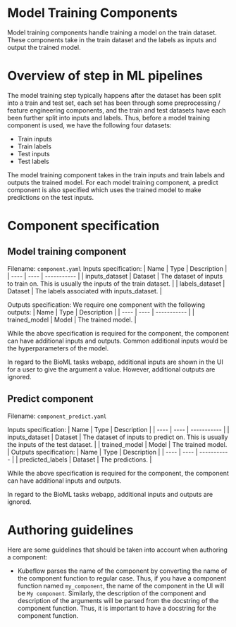 # Model Training Components

Model training components handle training a model on the train dataset. These components take in the
train dataset and the labels as inputs and output the trained model.

# Overview of step in ML pipelines

The model training step typically happens after the dataset has been split into a train and test set, each set has
been through some preprocessing / feature engineering components, and the train and test datasets have each been
further split into inputs and labels. Thus, before a model training component is used, we have the following
four datasets:

- Train inputs
- Train labels
- Test inputs
- Test labels

The model training component takes in the train inputs and train labels and outputs the trained model. For each
model training component, a predict component is also specified which uses the trained model to make predictions
on the test inputs.

# Component specification

## Model training component

Filename: `component.yaml`
Inputs specification:
| Name | Type | Description |
| ---- | ---- | ----------- |
| inputs_dataset | Dataset | The dataset of inputs to train on. This is usually the inputs of the train dataset. |
| labels_dataset | Dataset | The labels associated with inputs_dataset. |

Outputs specification:
We require one component with the following outputs:
| Name | Type | Description |
| ---- | ---- | ----------- |
| trained_model | Model | The trained model. |

While the above specification is required for the component, the component can have additional inputs and outputs.
Common additional inputs would be the hyperparameters of the model.

In regard to the BioML tasks webapp, additional inputs are shown in the UI for a user to give the argument a value.
However, additional outputs are ignored.

## Predict component

Filename: `component_predict.yaml`

Inputs specification:
| Name | Type | Description |
| ---- | ---- | ----------- |
| inputs_dataset | Dataset | The dataset of inputs to predict on. This is usually the inputs of the test dataset. |
| trained_model | Model | The trained model. |
Outputs specification:
| Name | Type | Description |
| ---- | ---- | ----------- |
| predicted_labels | Dataset | The predictions. |

While the above specification is required for the component, the component can have additional inputs and outputs.

In regard to the BioML tasks webapp, additional inputs and outputs are ignored.

# Authoring guidelines

Here are some guidelines that should be taken into account when authoring a component:

* Kubeflow parses the name of the component by converting the name of the component function to regular case. Thus,
  if you have a component function named `my_component`, the name of the component in the UI will be `My component`.
  Similarly, the description of the component and description of the arguments will be parsed from the docstring of the
  component function. Thus, it is important to have a docstring for the component function.